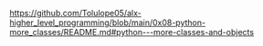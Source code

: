 https://github.com/Tolulope05/alx-higher_level_programming/blob/main/0x08-python-more_classes/README.md#python---more-classes-and-objects
